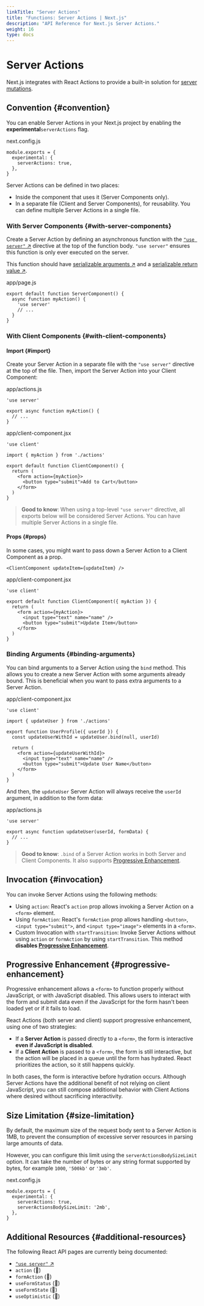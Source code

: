 ```yaml
---
linkTitle: "Server Actions"
title: "Functions: Server Actions | Next.js"
description: "API Reference for Next.js Server Actions."
weight: 16
type: docs
---
```


# Server Actions

Next.js integrates with React Actions to provide a built-in solution for [server mutations](/nextjs/13.5/using-app-router/building-your-application/data-fetching/forms-and-mutations).

## Convention {#convention}

You can enable Server Actions in your Next.js project by enabling the **experimental**`serverActions` flag.


next.config.js
```
module.exports = {
  experimental: {
    serverActions: true,
  },
}
```

Server Actions can be defined in two places:

- Inside the component that uses it (Server Components only).
- In a separate file (Client and Server Components), for reusability. You can define multiple Server Actions in a single file.

### With Server Components {#with-server-components}

Create a Server Action by defining an asynchronous function with the [`"use server"` ↗](https://react.dev/reference/react/use-server) directive at the top of the function body. `"use server"` ensures this function is only ever executed on the server.

This function should have [serializable arguments ↗](https://developer.mozilla.org/docs/Glossary/Serialization) and a [serializable return value ↗](https://developer.mozilla.org/docs/Glossary/Serialization).


app/page.js
```
export default function ServerComponent() {
  async function myAction() {
    'use server'
    // ...
  }
}
```

### With Client Components {#with-client-components}

#### Import {#import}

Create your Server Action in a separate file with the `"use server"` directive at the top of the file. Then, import the Server Action into your Client Component:


app/actions.js
```
'use server'
 
export async function myAction() {
  // ...
}
```


app/client-component.jsx
```
'use client'
 
import { myAction } from './actions'
 
export default function ClientComponent() {
  return (
    <form action={myAction}>
      <button type="submit">Add to Cart</button>
    </form>
  )
}
```

> **Good to know**: When using a top-level `"use server"` directive, all exports below will be considered Server Actions. You can have multiple Server Actions in a single file.
> 

#### Props {#props}

In some cases, you might want to pass down a Server Action to a Client Component as a prop.

```
<ClientComponent updateItem={updateItem} />
```


app/client-component.jsx
```
'use client'
 
export default function ClientComponent({ myAction }) {
  return (
    <form action={myAction}>
      <input type="text" name="name" />
      <button type="submit">Update Item</button>
    </form>
  )
}
```

### Binding Arguments {#binding-arguments}

You can bind arguments to a Server Action using the `bind` method. This allows you to create a new Server Action with some arguments already bound. This is beneficial when you want to pass extra arguments to a Server Action.


app/client-component.jsx
```
'use client'
 
import { updateUser } from './actions'
 
export function UserProfile({ userId }) {
  const updateUserWithId = updateUser.bind(null, userId)
 
  return (
    <form action={updateUserWithId}>
      <input type="text" name="name" />
      <button type="submit">Update User Name</button>
    </form>
  )
}
```

And then, the `updateUser` Server Action will always receive the `userId` argument, in addition to the form data:


app/actions.js
```
'use server'
 
export async function updateUser(userId, formData) {
  // ...
}
```

> **Good to know**: `.bind` of a Server Action works in both Server and Client Components. It also supports [Progressive Enhancement](/nextjs/13.5/using-app-router/api-reference/functions/server-actions#progressive-enhancement).
> 

## Invocation {#invocation}

You can invoke Server Actions using the following methods:

- Using `action`: React's `action` prop allows invoking a Server Action on a `<form>` element.
- Using `formAction`: React's `formAction` prop allows handling `<button>`, `<input type="submit">`, and `<input type="image">` elements in a `<form>`.
- Custom Invocation with `startTransition`: Invoke Server Actions without using `action` or `formAction` by using `startTransition`. This method **disables [Progressive Enhancement](/nextjs/13.5/using-app-router/api-reference/functions/server-actions#progressive-enhancement)**.

## Progressive Enhancement {#progressive-enhancement}

Progressive enhancement allows a `<form>` to function properly without JavaScript, or with JavaScript disabled. This allows users to interact with the form and submit data even if the JavaScript for the form hasn't been loaded yet or if it fails to load.

React Actions (both server and client) support progressive enhancement, using one of two strategies:

- If a **Server Action** is passed directly to a `<form>`, the form is interactive **even if JavaScript is disabled**.
- If a **Client Action** is passed to a `<form>`, the form is still interactive, but the action will be placed in a queue until the form has hydrated. React prioritizes the action, so it still happens quickly.

In both cases, the form is interactive before hydration occurs. Although Server Actions have the additional benefit of not relying on client JavaScript, you can still compose additional behavior with Client Actions where desired without sacrificing interactivity.

## Size Limitation {#size-limitation}

By default, the maximum size of the request body sent to a Server Action is 1MB, to prevent the consumption of excessive server resources in parsing large amounts of data.

However, you can configure this limit using the `serverActionsBodySizeLimit` option. It can take the number of bytes or any string format supported by bytes, for example `1000`, `'500kb'` or `'3mb'`.


next.config.js
```
module.exports = {
  experimental: {
    serverActions: true,
    serverActionsBodySizeLimit: '2mb',
  },
}
```

## Additional Resources {#additional-resources}

The following React API pages are currently being documented:

- [`"use server"` ↗](https://react.dev/reference/react/use-server)
- `action` (🚧)
- `formAction` (🚧)
- `useFormStatus` (🚧)
- `useFormState` (🚧)
- `useOptimistic` (🚧)
